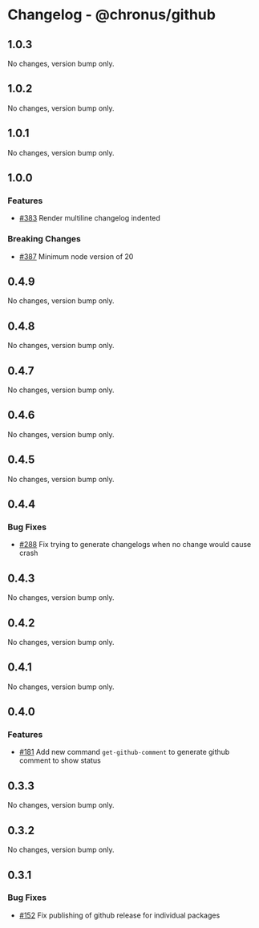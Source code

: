 # Changelog - @chronus/github

## 1.0.3

No changes, version bump only.

## 1.0.2

No changes, version bump only.

## 1.0.1

No changes, version bump only.

## 1.0.0

### Features

- [#383](https://github.com/timotheeguerin/chronus/pull/383) Render multiline changelog indented

### Breaking Changes

- [#387](https://github.com/timotheeguerin/chronus/pull/387) Minimum node version of 20


## 0.4.9

No changes, version bump only.

## 0.4.8

No changes, version bump only.

## 0.4.7

No changes, version bump only.

## 0.4.6

No changes, version bump only.

## 0.4.5

No changes, version bump only.

## 0.4.4

### Bug Fixes

- [#288](https://github.com/timotheeguerin/chronus/pull/288) Fix trying to generate changelogs when no change would cause crash


## 0.4.3

No changes, version bump only.

## 0.4.2

No changes, version bump only.

## 0.4.1

No changes, version bump only.

## 0.4.0

### Features

- [#181](https://github.com/timotheeguerin/chronus/pull/181) Add new command `get-github-comment` to generate github comment to show status


## 0.3.3

No changes, version bump only.

## 0.3.2

No changes, version bump only.



## 0.3.1

### Bug Fixes

- [#152](https://github.com/timotheeguerin/chronus/pull/152) Fix publishing of github release for individual packages

